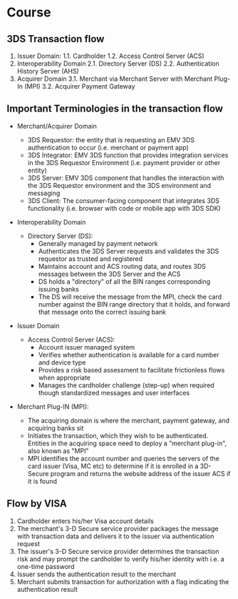 # Course

## 3DS Transaction flow
1. Issuer Domain:
    1.1. Cardholder
    1.2. Access Control Server (ACS)
2. Interoperability Domain
    2.1. Directory Server (DS)
    2.2. Authentication History Server (AHS)
3. Acquirer Domain
    3.1. Merchant via Merchant Server with Merchant Plug-In (MPI)
    3.2. Acquirer Payment Gateway

## Important Terminologies in the transaction flow
- Merchant/Acquirer Domain
    - 3DS Requestor: the entity that is requesting an EMV 3DS authentication to occur (i.e. merchant or payment app)
    - 3DS Integrator: EMV 3DS function that provides integration services in the 3DS Requestor Environment (i.e. payment provider or other entity)
    - 3DS Server: EMV 3DS component that handles the interaction with the 3DS Requestor environment and the 3DS environment and messaging
    - 3DS Client: The consumer-facing component that integrates 3DS functionality (i.e. browser with code or mobile app with 3DS SDK)
- Interoperability Domain
    - Directory Server (DS):
        - Generally managed by payment network
        - Authenticates the 3DS Server requests and validates the 3DS requestor as trusted and registered
        - Maintains account and ACS routing data, and routes 3DS messages between the 3DS Server and the ACS
        - DS holds a "directory" of all the BIN ranges corresponding issuing banks
        - The DS will receive the message from the MPI, check the card number against the BIN range directory that it holds, and forward that message onto the correct issuing bank
- Issuer Domain
    - Access Control Server (ACS):
        - Account issuer managed system
        - Verifies whether authentication is available for a card number and device type
        - Provides a risk based assessment to facilitate frictionless flows when appropriate
        - Manages the cardholder challenge (step-up) when required though standardized messages and user interfaces

- Merchant Plug-IN (MPI):
    - The acquiring domain is where the merchant, payment gateway, and acquiring banks sit
    - Initiates the transaction, which they wish to be authenticated. Entities in the acquiring space need to deploy a "merchant plug-in", also known as "MPI"
    - MPI identifies the account number and queries the servers of the card issuer (Visa, MC etc) to determine if it is enrolled in a 3D-Secure program and returns the website address of the issuer ACS if it is found

## Flow by VISA
1. Cardholder enters his/her Visa account details
2. The merchant's 3-D Secure service provider packages the message with transaction data and delivers it to the issuer via authentication request
3. The issuer's 3-D Secure service provider determines the transaction risk and may prompt the cardholder to verify his/her identity with i.e. a one-time password
4. Issuer sends the authentication result to the merchant
5. Merchant submits transaction for authorization with a flag indicating the authentication result
